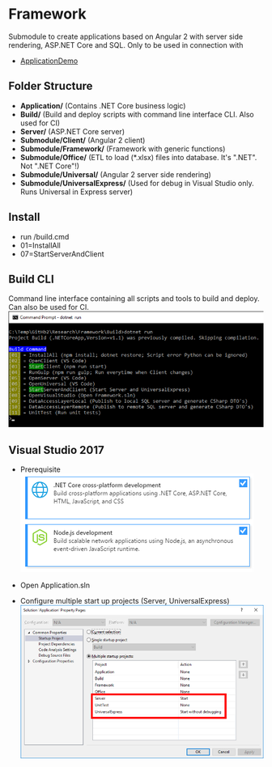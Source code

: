 # Framework
Submodule to create applications based on Angular 2 with server side rendering, ASP.NET Core and SQL. Only to be used in connection with
* [ApplicationDemo](https://github.com/WorkplaceX/ApplicationDemo)

## Folder Structure
* **Application/** (Contains .NET Core business logic)
* **Build/** (Build and deploy scripts with command line interface CLI. Also used for CI)
* **Server/** (ASP.NET Core server)
* **Submodule/Client/** (Angular 2 client)
* **Submodule/Framework/** (Framework with generic functions)
* **Submodule/Office/** (ETL to load (*.xlsx) files into database. It's ".NET". Not ".NET Core"!)
* **Submodule/Universal/** (Angular 2 server side rendering)
* **Submodule/UniversalExpress/** (Used for debug in Visual Studio only. Runs Universal in Express server)

## Install
* run /build.cmd
* 01=InstallAll
* 07=StartServerAndClient

## Build CLI
Command line interface containing all scripts and tools to build and deploy. Can also be used for CI.
![alt tag](Framework/Build/Doc/CommandLineInterface.png)

## Visual Studio 2017
* Prerequisite
![alt tag](Framework/Build/Doc/VisualStudioPrerequisite.png)

* Open Application.sln
* Configure multiple start up projects (Server, UniversalExpress)
![alt tag](Framework/Build/Doc/VisualStudioStartup.png)
